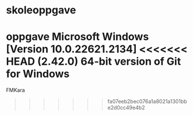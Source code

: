# skoleoppgave
oppgave
Microsoft Windows [Version 10.0.22621.2134]
<<<<<<< HEAD
(2.42.0) 64-bit version of Git for Windows
=======
FMKara
>>>>>>> fa07eeb2bec076a1a8021a1301bbe2d0cc49e4b2
